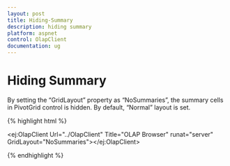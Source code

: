 ```yaml
---
layout: post
title: Hiding-Summary
description: hiding summary
platform: aspnet
control: OlapClient
documentation: ug
---
```


# Hiding Summary

By setting the “GridLayout” property as “NoSummaries”, the summary cells in PivotGrid control is hidden. By default, “Normal” layout is set.

{% highlight html %}

<ej:OlapClient Url="../OlapClient" Title="OLAP Browser" runat="server" GridLayout="NoSummaries"></ej:OlapClient>
    
{% endhighlight %}

